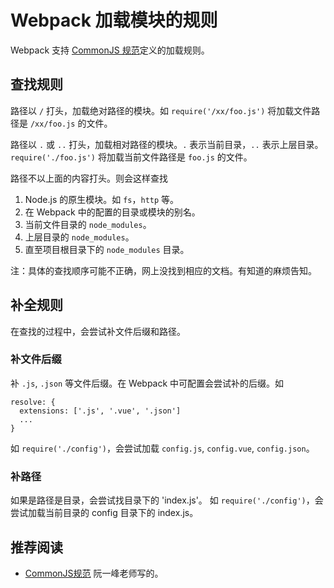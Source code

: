 # Webpack 加载模块的规则
Webpack 支持 [CommonJS 规范](http://www.commonjs.org/)定义的加载规则。

## 查找规则
路径以 `/` 打头，加载绝对路径的模块。如 `require('/xx/foo.js')` 将加载文件路径是 `/xx/foo.js` 的文件。

路径以 `.` 或 `..` 打头，加载相对路径的模块。`.` 表示当前目录，`..` 表示上层目录。 `require('./foo.js')` 将加载当前文件路径是 `foo.js` 的文件。

路径不以上面的内容打头。则会这样查找

1. Node.js 的原生模块。如 `fs`，`http` 等。
1. 在 Webpack 中的配置的目录或模块的别名。
1. 当前文件目录的 `node_modules`。
1. 上层目录的 `node_modules`。
1. 直至项目根目录下的 `node_modules` 目录。

注：具体的查找顺序可能不正确，网上没找到相应的文档。有知道的麻烦告知。

## 补全规则
在查找的过程中，会尝试补文件后缀和路径。

### 补文件后缀
补 `.js`, `.json` 等文件后缀。在 Webpack 中可配置会尝试补的后缀。如
```
resolve: {
  extensions: ['.js', '.vue', '.json']
  ...
}
```

如 `require('./config')`，会尝试加载 `config.js`, `config.vue`, `config.json`。

### 补路径
如果是路径是目录，会尝试找目录下的 'index.js'。 如 `require('./config')`，会尝试加载当前目录的 config 目录下的 index.js。


## 推荐阅读
* [CommonJS规范](http://javascript.ruanyifeng.com/nodejs/module.html#toc7) 阮一峰老师写的。


